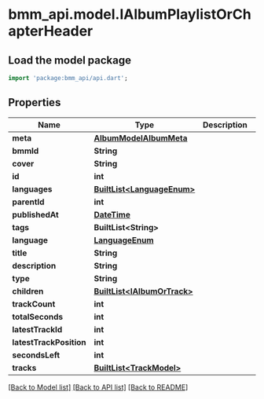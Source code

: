 # bmm_api.model.IAlbumPlaylistOrChapterHeader

## Load the model package
```dart
import 'package:bmm_api/api.dart';
```

## Properties
Name | Type | Description | Notes
------------ | ------------- | ------------- | -------------
**meta** | [**AlbumModelAlbumMeta**](AlbumModelAlbumMeta.md) |  | [optional] 
**bmmId** | **String** |  | [optional] 
**cover** | **String** |  | [optional] 
**id** | **int** |  | 
**languages** | [**BuiltList&lt;LanguageEnum&gt;**](LanguageEnum.md) |  | [optional] 
**parentId** | **int** |  | [optional] 
**publishedAt** | [**DateTime**](DateTime.md) |  | [optional] 
**tags** | **BuiltList&lt;String&gt;** |  | [optional] 
**language** | [**LanguageEnum**](LanguageEnum.md) |  | [optional] 
**title** | **String** |  | [optional] 
**description** | **String** |  | [optional] 
**type** | **String** |  | 
**children** | [**BuiltList&lt;IAlbumOrTrack&gt;**](IAlbumOrTrack.md) |  | [optional] 
**trackCount** | **int** |  | 
**totalSeconds** | **int** |  | 
**latestTrackId** | **int** |  | [optional] 
**latestTrackPosition** | **int** |  | [optional] 
**secondsLeft** | **int** |  | [optional] 
**tracks** | [**BuiltList&lt;TrackModel&gt;**](TrackModel.md) |  | [optional] 

[[Back to Model list]](../README.md#documentation-for-models) [[Back to API list]](../README.md#documentation-for-api-endpoints) [[Back to README]](../README.md)


